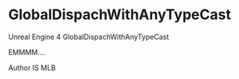 # GlobalDispachWithAnyTypeCast
Unreal Engine 4  GlobalDispachWithAnyTypeCast

EMMMM....

Author IS MLB
